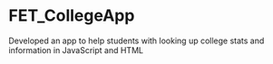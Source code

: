 # FET_CollegeApp
Developed an app to help students with looking up college stats and information in JavaScript and HTML
